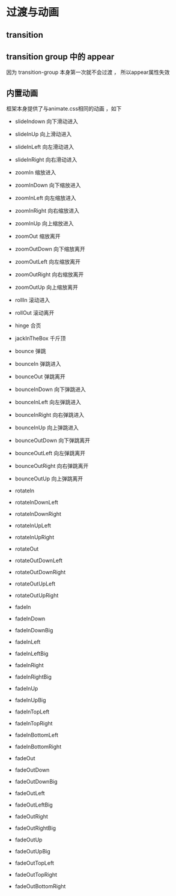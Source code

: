# 过渡与动画

## transition 


## transition group 中的 appear
因为 transition-group 本身第一次就不会过渡 ， 所以appear属性失效



## 内置动画

框架本身提供了与animate.css相同的动画 ，如下



- slideIndown 向下滑动进入
- slideInUp 向上滑动进入
- slideInLeft 向左滑动进入
- slideInRight 向右滑动进入

- zoomIn 缩放进入
- zoomInDown 向下缩放进入
- zoomInLeft 向左缩放进入
- zoomInRight 向右缩放进入
- zoomInUp 向上缩放进入
- zoomOut 缩放离开
- zoomOutDown 向下缩放离开
- zoomOutLeft 向左缩放离开
- zoomOutRight 向右缩放离开
- zoomOutUp 向上缩放离开
  
- rollIn 滚动进入
- rollOut 滚动离开
  
- hinge 合页
- jackInTheBox 千斤顶

- bounce 弹跳
  
- bounceIn 弹跳进入
- bounceOut 弹跳离开
- bounceInDown 向下弹跳进入
- bounceInLeft 向左弹跳进入
- bounceInRight 向右弹跳进入
- bounceInUp 向上弹跳进入

-  bounceOutDown 向下弹跳离开
-  bounceOutLeft 向左弹跳离开
-  bounceOutRight 向右弹跳离开
-  bounceOutUp 向上弹跳离开

- rotateIn
- rotateInDownLeft
- rotateInDownRight
- rotateInUpLeft
- rotateInUpRight

- rotateOut
- rotateOutDownLeft
- rotateOutDownRight
- rotateOutUpLeft
- rotateOutUpRight

- fadeIn
- fadeInDown
- fadeInDownBig
- fadeInLeft
- fadeInLeftBig
- fadeInRight
- fadeInRightBig
- fadeInUp
- fadeInUpBig
- fadeInTopLeft
- fadeInTopRight
- fadeInBottomLeft
- fadeInBottomRight

- fadeOut
- fadeOutDown
- fadeOutDownBig
- fadeOutLeft
- fadeOutLeftBig
- fadeOutRight
- fadeOutRightBig
- fadeOutUp
- fadeOutUpBig
- fadeOutTopLeft
- fadeOutTopRight
- fadeOutBottomRight
